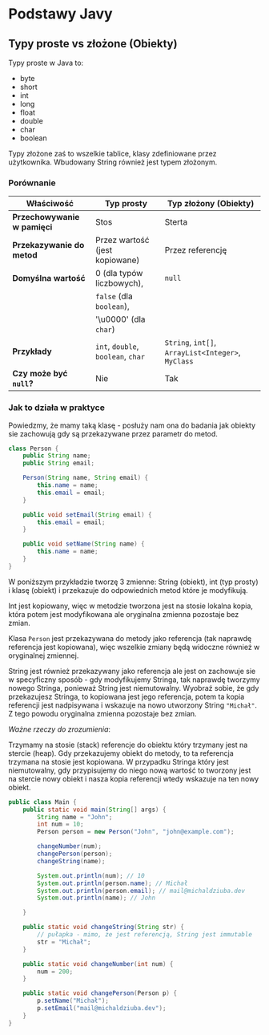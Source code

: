 
# Podstawy Javy

## Typy proste vs złożone (Obiekty)

Typy proste w Java to:
- byte
- short
- int
- long
- float
- double
- char
- boolean

Typy złożone zaś to wszelkie tablice, klasy zdefiniowane przez użytkownika. Wbudowany String również jest typem złożonym.

### Porównanie

| Właściwość                | Typ prosty                    | Typ złożony  (Obiekty)            |
|---------------------------|-------------------------------|-----------------------------------|
| **Przechowywanie w pamięci** | Stos                 | Sterta                            |
| **Przekazywanie do metod** | Przez wartość  (jest kopiowane)  | Przez referencję                  |
| **Domyślna wartość**        | 0 (dla typów liczbowych),       | `null`                            |
|                             | `false` (dla `boolean`),        |                                   |
|                             | '\u0000' (dla `char`)           |                                   |
| **Przykłady**               | `int`, `double`, `boolean`, `char` | `String`, `int[]`, `ArrayList<Integer>`, `MyClass` |
| **Czy może być `null`?**    | Nie                            | Tak                               |

### Jak to działa w praktyce

Powiedzmy, że mamy taką klasę - posłuży nam ona do badania jak obiekty sie zachowują gdy są przekazywane przez parametr do metod.

```java
class Person {
    public String name;
    public String email;

    Person(String name, String email) {
        this.name = name;
        this.email = email;
    }

    public void setEmail(String email) {
        this.email = email;
    }

    public void setName(String name) {
        this.name = name;
    }
}
```

W poniższym przykładzie tworzę 3 zmienne: String (obiekt), int (typ prosty) i klasę (obiekt) i przekazuje do odpowiednich metod które je modyfikują.

Int jest kopiowany, więc w metodzie tworzona jest na stosie lokalna kopia, która potem jest modyfikowana ale oryginalna zmienna pozostaje bez zmian.

Klasa `Person` jest przekazywana do metody jako referencja (tak naprawdę referencja jest kopiowana), więc wszelkie zmiany będą widoczne również w oryginalnej zmiennej.

String jest również przekazywany jako referencja ale jest on zachowuje sie w specyficzny sposób - gdy modyfikujemy Stringa, tak naprawdę tworzymy nowego Stringa, ponieważ String jest niemutowalny. Wyobraź sobie, że gdy przekazujesz Stringa, to kopiowana jest jego referencja, potem ta kopia referencji jest nadpisywana i wskazuje na nowo utworzony String `"Michał"`. Z tego powodu oryginalna zmienna pozostaje bez zmian.

*Ważne rzeczy do zrozumienia*:

Trzymamy na stosie (stack) referencje do obiektu który trzymany jest na stercie (heap). Gdy przekazujemy obiekt do metody, to ta referencja trzymana na stosie jest kopiowana. W przypadku Stringa który jest niemutowalny,
gdy przypisujemy do niego nową wartość to tworzony jest na stercie nowy obiekt i nasza kopia referencji wtedy wskazuje na ten nowy obiekt.

```java
public class Main {
    public static void main(String[] args) {
        String name = "John";
        int num = 10;
        Person person = new Person("John", "john@example.com");

        changeNumber(num);
        changePerson(person);
        changeString(name);

        System.out.println(num); // 10
        System.out.println(person.name); // Michał
        System.out.println(person.email); // mail@michaldziuba.dev
        System.out.println(name); // John

    }

    public static void changeString(String str) {
        // pułapka - mimo, że jest referencją, String jest immutable
        str = "Michał";
    }

    public static void changeNumber(int num) {
        num = 200;
    }

    public static void changePerson(Person p) {
        p.setName("Michał");
        p.setEmail("mail@michaldziuba.dev");
    }
}
```

